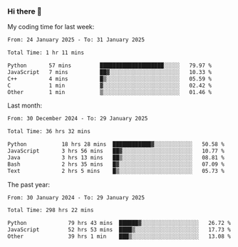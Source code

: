 ### Hi there 👋

My coding time for last week:

<!--START_SECTION:week-->

```txt
From: 24 January 2025 - To: 31 January 2025

Total Time: 1 hr 11 mins

Python       57 mins         ████████████████████░░░░░   79.97 %
JavaScript   7 mins          ██▓░░░░░░░░░░░░░░░░░░░░░░   10.33 %
C++          4 mins          █▒░░░░░░░░░░░░░░░░░░░░░░░   05.59 %
C            1 min           ▓░░░░░░░░░░░░░░░░░░░░░░░░   02.42 %
Other        1 min           ▒░░░░░░░░░░░░░░░░░░░░░░░░   01.46 %
```

<!--END_SECTION:week-->

Last month:

<!--START_SECTION:month-->

```txt
From: 30 December 2024 - To: 29 January 2025

Total Time: 36 hrs 32 mins

Python           18 hrs 28 mins  ████████████▓░░░░░░░░░░░░   50.58 %
JavaScript       3 hrs 56 mins   ██▓░░░░░░░░░░░░░░░░░░░░░░   10.77 %
Java             3 hrs 13 mins   ██▒░░░░░░░░░░░░░░░░░░░░░░   08.81 %
Bash             2 hrs 35 mins   █▓░░░░░░░░░░░░░░░░░░░░░░░   07.09 %
Text             2 hrs 5 mins    █▒░░░░░░░░░░░░░░░░░░░░░░░   05.73 %
```

<!--END_SECTION:month-->

The past year:

<!--START_SECTION:year-->

```txt
From: 30 January 2024 - To: 29 January 2025

Total Time: 298 hrs 22 mins

Python             79 hrs 43 mins  ██████▓░░░░░░░░░░░░░░░░░░   26.72 %
JavaScript         52 hrs 53 mins  ████▒░░░░░░░░░░░░░░░░░░░░   17.73 %
Other              39 hrs 1 min    ███▒░░░░░░░░░░░░░░░░░░░░░   13.08 %
```

<!--END_SECTION:year-->
